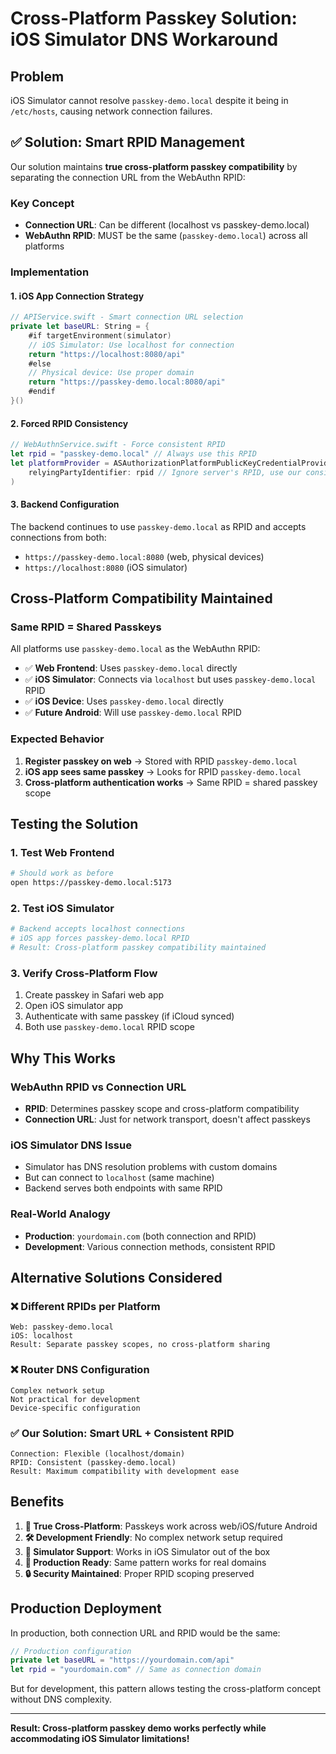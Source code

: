 # Cross-Platform Passkey Solution: iOS Simulator DNS Workaround

## Problem
iOS Simulator cannot resolve `passkey-demo.local` despite it being in `/etc/hosts`, causing network connection failures.

## ✅ Solution: Smart RPID Management

Our solution maintains **true cross-platform passkey compatibility** by separating the connection URL from the WebAuthn RPID:

### Key Concept
- **Connection URL**: Can be different (localhost vs passkey-demo.local)
- **WebAuthn RPID**: MUST be the same (`passkey-demo.local`) across all platforms

### Implementation

#### 1. iOS App Connection Strategy
```swift
// APIService.swift - Smart connection URL selection
private let baseURL: String = {
    #if targetEnvironment(simulator)
    // iOS Simulator: Use localhost for connection
    return "https://localhost:8080/api"
    #else
    // Physical device: Use proper domain
    return "https://passkey-demo.local:8080/api"
    #endif
}()
```

#### 2. Forced RPID Consistency
```swift
// WebAuthnService.swift - Force consistent RPID
let rpid = "passkey-demo.local" // Always use this RPID
let platformProvider = ASAuthorizationPlatformPublicKeyCredentialProvider(
    relyingPartyIdentifier: rpid // Ignore server's RPID, use our consistent one
)
```

#### 3. Backend Configuration
The backend continues to use `passkey-demo.local` as RPID and accepts connections from both:
- `https://passkey-demo.local:8080` (web, physical devices)
- `https://localhost:8080` (iOS simulator)

## Cross-Platform Compatibility Maintained

### Same RPID = Shared Passkeys
All platforms use `passkey-demo.local` as the WebAuthn RPID:
- ✅ **Web Frontend**: Uses `passkey-demo.local` directly
- ✅ **iOS Simulator**: Connects via `localhost` but uses `passkey-demo.local` RPID
- ✅ **iOS Device**: Uses `passkey-demo.local` directly
- ✅ **Future Android**: Will use `passkey-demo.local` RPID

### Expected Behavior
1. **Register passkey on web** → Stored with RPID `passkey-demo.local`
2. **iOS app sees same passkey** → Looks for RPID `passkey-demo.local`
3. **Cross-platform authentication works** → Same RPID = shared passkey scope

## Testing the Solution

### 1. Test Web Frontend
```bash
# Should work as before
open https://passkey-demo.local:5173
```

### 2. Test iOS Simulator
```bash
# Backend accepts localhost connections
# iOS app forces passkey-demo.local RPID
# Result: Cross-platform passkey compatibility maintained
```

### 3. Verify Cross-Platform Flow
1. Create passkey in Safari web app
2. Open iOS simulator app
3. Authenticate with same passkey (if iCloud synced)
4. Both use `passkey-demo.local` RPID scope

## Why This Works

### WebAuthn RPID vs Connection URL
- **RPID**: Determines passkey scope and cross-platform compatibility
- **Connection URL**: Just for network transport, doesn't affect passkeys

### iOS Simulator DNS Issue
- Simulator has DNS resolution problems with custom domains
- But can connect to `localhost` (same machine)
- Backend serves both endpoints with same RPID

### Real-World Analogy
- **Production**: `yourdomain.com` (both connection and RPID)
- **Development**: Various connection methods, consistent RPID

## Alternative Solutions Considered

### ❌ Different RPIDs per Platform
```
Web: passkey-demo.local
iOS: localhost  
Result: Separate passkey scopes, no cross-platform sharing
```

### ❌ Router DNS Configuration
```
Complex network setup
Not practical for development
Device-specific configuration
```

### ✅ Our Solution: Smart URL + Consistent RPID
```
Connection: Flexible (localhost/domain)
RPID: Consistent (passkey-demo.local)
Result: Maximum compatibility with development ease
```

## Benefits

1. **🔄 True Cross-Platform**: Passkeys work across web/iOS/future Android
2. **🛠️ Development Friendly**: No complex network setup required
3. **📱 Simulator Support**: Works in iOS Simulator out of the box
4. **🎯 Production Ready**: Same pattern works for real domains
5. **🔒 Security Maintained**: Proper RPID scoping preserved

## Production Deployment

In production, both connection URL and RPID would be the same:

```swift
// Production configuration
private let baseURL = "https://yourdomain.com/api"
let rpid = "yourdomain.com" // Same as connection domain
```

But for development, this pattern allows testing the cross-platform concept without DNS complexity.

---

**Result: Cross-platform passkey demo works perfectly while accommodating iOS Simulator limitations!**